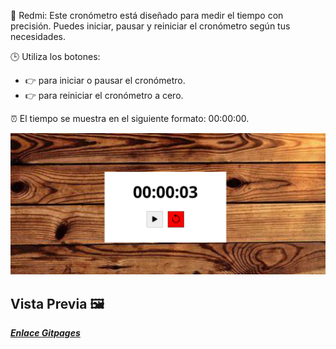 <div id="redmi">
  <p>🔴 Redmi: Este cronómetro está diseñado para medir el tiempo con precisión. Puedes iniciar, pausar y reiniciar el cronómetro según tus necesidades.</p>
  <p>🕒 Utiliza los botones:</p>
  <ul>
    <li>👉 <span id="boton-inicio-pausa" class="iniciar"><i class="bi bi-play-fill"></i></span> para iniciar o pausar el cronómetro.</li>
    <li>👉 <span id="boton-reiniciar"><i class="bi bi-arrow-counterclockwise"></i></span> para reiniciar el cronómetro a cero.</li>
  </ul>
  <p>⏰ El tiempo se muestra en el siguiente formato: <span id="cronometro">00:00:00</span>.</p>
  <div align="center">
    <img src="/img/img-cronometro.PNG" alt="vista"> 
  </div>
  
   ## Vista Previa 🖼️
  
   [***Enlace Gitpages***](https://estherchucortes.github.io/Cronometro/)

</div>
